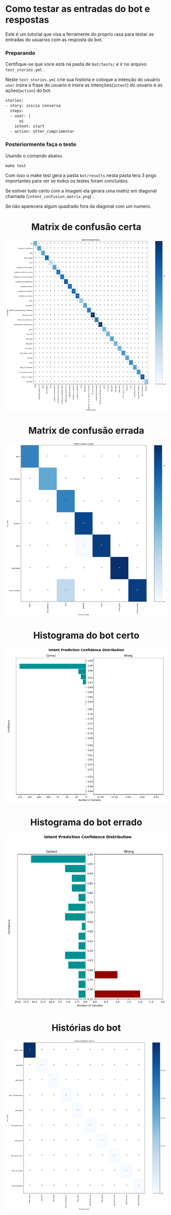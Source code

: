 # Como testar as entradas do bot e respostas

Este é um tutorial que visa a ferramente do proprio rasa para testar as entradas do usuarios com as resposta do bot.

### Preparando

Certifique-se que voce está na pasta de `bot/tests/` e ir no arquivo `test_stories.yml` .

Neste `test_stories.yml` crie sua história e coloque a intenção do usuário `user` insira a frase do usuario e insira as intenções(`intent`) do usuario e as ações(`action`) do bot.

    stories:
    - story: inicio conversa
      steps:
      - user: |
          oi
        intent: start
      - action: utter_cumprimentar

### Posteriormente faça o teste

Usando o comando abaixo.

    make test


Com isso o make test gera a pasta `bot/results` nesta pasta tera 3 pngs importantes para ver se todos os testes foram concluidos.


Se estiver tudo certo com a imagem ela gerara uma matriz em diagonal chamada (`intent_confusion_matrix.png`) .

Se não aparecera algum quadrado fora da diagonal com um numero.

<h1 align="center">Matrix de confusão certa</h1>
<p align="center">
    <img width="500" src="../assets/img/intent_confusion_matrix.png">
</p>



<h1 align="center">Matrix de confusão errada</h1>
<p align="center">
    <img width="500" src="../assets/img/intent_confusion_matrix_example.png">
</p>

<h1 align="center">Histograma do bot certo</h1>
<p align="center">
    <img width="500" src="../assets/img/intent_histogram.png">
</p>

<h1 align="center">Histograma do bot errado</h1>
<p align="center">
    <img width="500" src="../assets/img/intent_histogram_example.png">
</p>


<h1 align="center">Histórias do bot</h1>
<p align="center">
    <img width="500" src="../assets/img/story_confusion_matrix.png">
</p>






